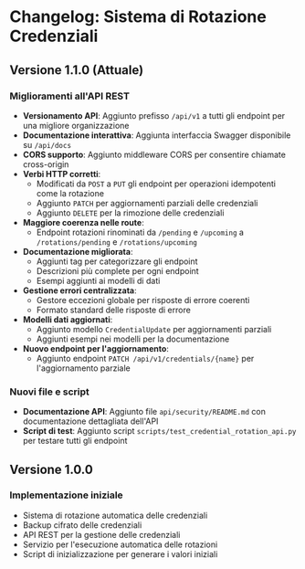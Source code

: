 # Changelog: Sistema di Rotazione Credenziali

## Versione 1.1.0 (Attuale)

### Miglioramenti all'API REST

- **Versionamento API**: Aggiunto prefisso `/api/v1` a tutti gli endpoint per una migliore organizzazione
- **Documentazione interattiva**: Aggiunta interfaccia Swagger disponibile su `/api/docs`
- **CORS supporto**: Aggiunto middleware CORS per consentire chiamate cross-origin
- **Verbi HTTP corretti**: 
  - Modificati da `POST` a `PUT` gli endpoint per operazioni idempotenti come la rotazione
  - Aggiunto `PATCH` per aggiornamenti parziali delle credenziali
  - Aggiunto `DELETE` per la rimozione delle credenziali
- **Maggiore coerenza nelle route**:
  - Endpoint rotazioni rinominati da `/pending` e `/upcoming` a `/rotations/pending` e `/rotations/upcoming`
- **Documentazione migliorata**:
  - Aggiunti tag per categorizzare gli endpoint
  - Descrizioni più complete per ogni endpoint
  - Esempi aggiunti ai modelli di dati
- **Gestione errori centralizzata**: 
  - Gestore eccezioni globale per risposte di errore coerenti
  - Formato standard delle risposte di errore
- **Modelli dati aggiornati**:
  - Aggiunto modello `CredentialUpdate` per aggiornamenti parziali
  - Aggiunti esempi nei modelli per la documentazione
- **Nuovo endpoint per l'aggiornamento**:
  - Aggiunto endpoint `PATCH /api/v1/credentials/{name}` per l'aggiornamento parziale

### Nuovi file e script

- **Documentazione API**: Aggiunto file `api/security/README.md` con documentazione dettagliata dell'API
- **Script di test**: Aggiunto script `scripts/test_credential_rotation_api.py` per testare tutti gli endpoint

## Versione 1.0.0

### Implementazione iniziale

- Sistema di rotazione automatica delle credenziali
- Backup cifrato delle credenziali
- API REST per la gestione delle credenziali
- Servizio per l'esecuzione automatica delle rotazioni
- Script di inizializzazione per generare i valori iniziali 